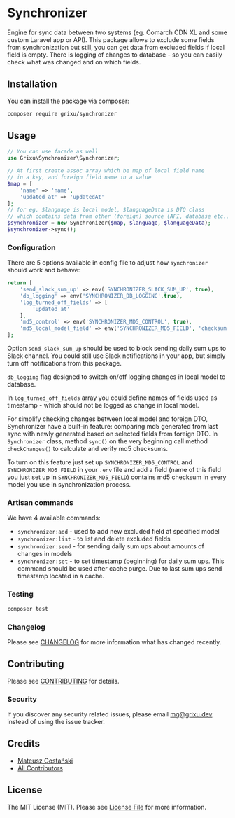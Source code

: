 # Synchronizer

Engine for sync data between two systems (eg. Comarch CDN XL and some custom Laravel app or API). This package allows to exclude some fields from synchronization but still, you can get data from excluded fields if local field is empty. There is logging of changes to database - so you can easily check what was changed and on which fields. 

## Installation

You can install the package via composer:

```bash
composer require grixu/synchronizer
```

## Usage

```php
// You can use facade as well
use Grixu\Synchronizer\Synchronizer;

// At first create assoc array which be map of local field name
// in a key, and foreign field name in a value
$map = [
    'name' => 'name',
    'updated_at' => 'updatedAt'
];
// for eg. $language is local model, $languageData is DTO class 
// which contains data from other (foreign) source (API, database etc.)
$synchronizer = new Synchronizer($map, $language, $languageData);
$synchronizer->sync();
```

### Configuration

There are 5 options available in config file to adjust how `synchronizer` should work and behave:
```php
return [
    'send_slack_sum_up' => env('SYNCHRONIZER_SLACK_SUM_UP', true),
    'db_logging' => env('SYNCHRONIZER_DB_LOGGING',true),
    'log_turned_off_fields' => [
        'updated_at'
    ],
    'md5_control' => env('SYNCHRONIZER_MD5_CONTROL', true),
    'md5_local_model_field' => env('SYNCHRONIZER_MD5_FIELD', 'checksum'),
];
```

Option `send_slack_sum_up` should be used to block sending daily sum ups to Slack channel. You could still use Slack notifications in your app, but simply turn off notifications from this package.

`db_logging` flag designed to switch on/off logging changes in local model to database.

In `log_turned_off_fields` array you could define names of fields used as timestamp - which should not be logged as change in local model.

For simplify checking changes between local model and foreign DTO, Synchronizer have a built-in
 feature: comparing md5 generated from last sync with newly generated based on selected fields from
 foreign DTO. In `Synchronizer` class, method `sync()` on the very beginning call method 
 `checkChanges()` to calculate and verify md5 checksums. 

To turn on this feature just set up `SYNCHRONIZER_MD5_CONTROL` and `SYNCHRONIZER_MD5_FIELD` in your
 `.env` file and add a field (name of this field you just set up in `SYNCHRONIZER_MD5_FIELD`)
 contains md5 checksum in every model you use in synchronization process.

### Artisan commands

We have 4 available commands:
- `synchronizer:add` - used to add new excluded field at specified model
- `synchronizer:list` - to list and delete excluded fields
- `synchronizer:send` - for sending daily sum ups about amounts of changes in models
- `synchronizer:set` - to set timestamp (beginning) for daily sum ups. This command should be used after cache purge. Due to last sum ups send timestamp located in a cache. 

### Testing

``` bash
composer test
```

### Changelog

Please see [CHANGELOG](CHANGELOG.md) for more information what has changed recently.

## Contributing

Please see [CONTRIBUTING](CONTRIBUTING.md) for details.

### Security

If you discover any security related issues, please email mg@grixu.dev instead of using the issue tracker.

## Credits

- [Mateusz Gostański](https://github.com/grixu)
- [All Contributors](../../contributors)

## License

The MIT License (MIT). Please see [License File](LICENSE.md) for more information.
